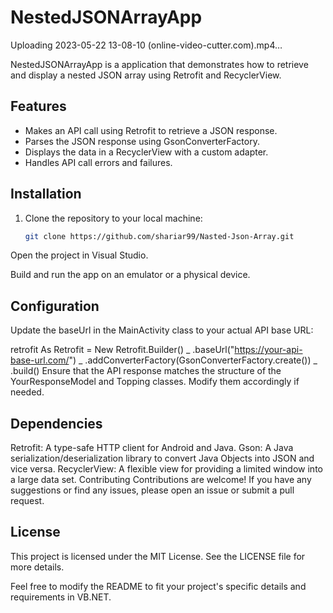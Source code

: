 # NestedJSONArrayApp



Uploading 2023-05-22 13-08-10 (online-video-cutter.com).mp4…



NestedJSONArrayApp is a  application that demonstrates how to retrieve and display a nested JSON array using Retrofit and RecyclerView.

## Features

- Makes an API call using Retrofit to retrieve a JSON response.
- Parses the JSON response using GsonConverterFactory.
- Displays the data in a RecyclerView with a custom adapter.
- Handles API call errors and failures.

## Installation

1. Clone the repository to your local machine:

   ```bash
   git clone https://github.com/shariar99/Nasted-Json-Array.git
Open the project in Visual Studio.

Build and run the app on an emulator or a physical device.

## Configuration
Update the baseUrl in the MainActivity class to your actual API base URL:


  retrofit As Retrofit = New Retrofit.Builder() _
    .baseUrl("https://your-api-base-url.com/") _
    .addConverterFactory(GsonConverterFactory.create()) _
    .build()
Ensure that the API response matches the structure of the YourResponseModel and Topping classes. Modify them accordingly if needed.

## Dependencies
Retrofit: A type-safe HTTP client for Android and Java.
Gson: A Java serialization/deserialization library to convert Java Objects into JSON and vice versa.
RecyclerView: A flexible view for providing a limited window into a large data set.
Contributing
Contributions are welcome! If you have any suggestions or find any issues, please open an issue or submit a pull request.

## License
This project is licensed under the MIT License. See the LICENSE file for more details.

Feel free to modify the README to fit your project's specific details and requirements in VB.NET.

